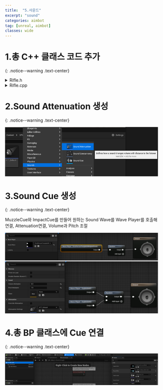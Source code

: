 ```yaml
---
title:  "5.사운드"
excerpt: "sound"
categories: aimbot
tag: [unreal, aimbot]
classes: wide
---
```


# 1.총 C++ 클래스 코드 추가
{: .notice--warning .text-center}

<details>
<summary>Rifle.h</summary>
<div markdown="1">

```cpp
private:
	UPROPERTY(EditAnywhere)
	USoundBase* ImpactSound;

	UPROPERTY(EditAnywhere)
	USoundBase* MuzzleSound;
```
</div>
</details>

<details>
<summary>Rifle.cpp</summary>
<div markdown="1">

```cpp
void ARifle::PullTrigger()
{
	UGameplayStatics::SpawnEmitterAttached(MuzzleEffect, Mesh, TEXT("Muzzle"));
	UGameplayStatics::SpawnSoundAttached(MuzzleSound, Mesh, TEXT("Muzzle"));

	FHitResult Hit;
	FVector ShotDirection;
	bool bSuccess = LineTrace(Hit, ShotDirection);
	if (bSuccess)
	{
		UGameplayStatics::SpawnEmitterAtLocation(GetWorld(), ImpactEffect, Hit.Location, ShotDirection.Rotation());
		UGameplayStatics::PlaySoundAtLocation(GetWorld(), ImpactSound, Hit.Location);
	}
}
```

</div>
</details>

# 2.Sound Attenuation 생성
{: .notice--warning .text-center}

<img src="/img/unreal/aimbot/5_audio/att.png"/>

# 3.Sound Cue 생성
{: .notice--warning .text-center}

MuzzleCue와 ImpactCue를 만들어 원하는 Sound Wave를 Wave Player를 호출해 연결, Attenuation연결, Volume과 Pitch 조절

<img src="/img/unreal/aimbot/5_audio/soundCue2.png"/>

<img src="/img/unreal/aimbot/5_audio/soundCue.png"/>

# 4.총 BP 클래스에 Cue 연결
{: .notice--warning .text-center}

<img src="/img/unreal/aimbot/5_audio/connectCue.png"/>